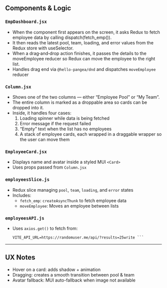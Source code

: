 ## Components & Logic 

### `EmpDashboard.jsx`

- When the component first appears on the screen, it asks Redux to fetch employee data by calling dispatch(fetch_emp()).
- It then reads the latest pool, team, loading, and error values from the Redux store with useSelector.
- When a drag‑and‑drop action finishes, it passes the details to the moveEmployee reducer so Redux can move the employee to the right list.
- Handles drag end via `@hello-pangea/dnd` and dispatches `moveEmployee` reducer

### `Column.jsx`

- Shows one of the two columns — either “Employee Pool” or “My Team”.
- The entire column is marked as a droppable area so cards can be dropped into it.
- Inside, it handles four cases:
  1. Loading spinner while data is being fetched
  2. Error message if the request failed
  3. “Empty” text when the list has no employees
  4. A stack of employee cards, each wrapped in a draggable wrapper so the user can move them 

### `EmployeeCard.jsx`

- Displays name and avatar inside a styled MUI `<Card>`
- Uses props passed from `Column.jsx`

### `employeesSlice.js`

- Redux slice managing `pool`, `team`, `loading`, and `error` states
- Includes:
  - `fetch_emp`: `createAsyncThunk` to fetch employee data
  - `moveEmployee`: Moves an employee between lists

### `employeesAPI.js`

- Uses `axios.get()` to fetch from:
  ```env
  VITE_API_URL=https://randomuser.me/api/?results=25write ```

---

## UX Notes

- Hover on a card: adds shadow + animation
- Dragging: creates a smooth transition between pool & team
- Avatar fallback: MUI auto-fallback when image not available